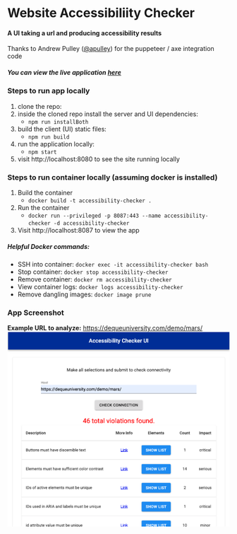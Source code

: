 # Website Accessibiliity Checker
#### A UI taking a url and producing accessibility results
Thanks to Andrew Pulley ([@apulley](https://github.com/apulley)) for the puppeteer / axe integration code
 
##### You can view the live application [here](accessibility.allstate.io)
### Steps to run app locally
1. clone the repo:
1. inside the cloned repo install the server and UI dependencies:
    - `npm run installBoth`
1. build the client (UI) static files:
    - `npm run build`
1. run the application locally:
    - `npm start`
1. visit http://localhost:8080 to see the site running locally

### Steps to run container locally (assuming docker is installed)
1. Build the container
    - `docker build -t accessibility-checker .`
1. Run the container
    - `docker run --privileged -p 8087:443 --name accessibility-checker -d accessibility-checker`
1. Visit http://localhost:8087 to view the app

##### Helpful Docker commands:
- SSH into container: `docker exec -it accessibility-checker bash`
- Stop container: `docker stop accessibility-checker`
- Remove container: `docker rm accessibility-checker`
- View container logs: `docker logs accessibility-checker`
- Remove dangling images: `docker image prune`

### App Screenshot
**Example URL to analyze:** https://dequeuniversity.com/demo/mars/
![Example Accessiblitity Report](https://github.com/franklsm1/accessibility-checker/raw/master/ExampleUIOutput.png)

